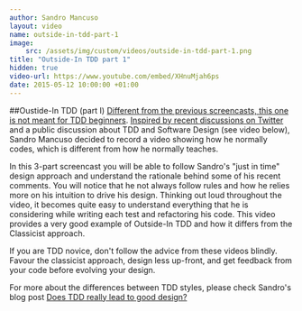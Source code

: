 ```yaml
---
author: Sandro Mancuso
layout: video
name: outside-in-tdd-part-1
image:
    src: /assets/img/custom/videos/outside-in-tdd-part-1.png
title: "Outside-In TDD part 1"
hidden: true
video-url: https://www.youtube.com/embed/XHnuMjah6ps
date: 2015-05-12 10:00:00 +01:00
---
```


##Oustide-In TDD (part I)
[Different from the previous screencasts, this one is not meant for TDD beginners]("http://codurance.com/2015/05/12/does-tdd-lead-to-good-design/"). [Inspired by recent discussions on Twitter]("https://twitter.com/sandromancuso/status/588503877235781632") and a public discussion about TDD and Software Design (see video below), Sandro Mancuso decided to record a video showing how he normally codes, which is different from how he normally teaches.

In this 3-part screencast you will be able to follow Sandro's "just in time" design approach and understand the rationale behind some of his recent comments. You will notice that he not always follow rules and how he relies more on his intuition to drive his design. Thinking out loud throughout the video, it becomes quite easy to understand everything that he is considering while writing each test and refactoring his code. This video provides a very good example of Outside-In TDD and how it differs from the Classicist approach.

If you are TDD novice, don't follow the advice from these videos blindly. Favour the classicist approach, design less up-front, and get feedback from your code before evolving your design.

For more about the differences between TDD styles, please check Sandro's blog post [Does TDD really lead to good design?]("2015/05/12/does-tdd-lead-to-good-design/")
